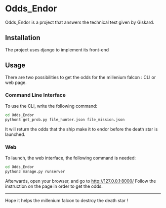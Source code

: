 # Odds_Endor
Odds_Endor is a project that answers the technical test given by Giskard.

## Installation
The project uses django to implement its front-end

## Usage
There are two possibilities to get the odds for the millenium falcon : CLI or web page.

### Command Line Interface
To use the CLI, write the following command:
```bash
cd Odds_Endor
python3 get_prob.py file_hunter.json file_mission.json
```
It will return the odds that the ship make it to endor before the death star is launched.

### Web
To launch, the web interface, the following command is needed:
```bash
cd Odds_Endor
python3 manage.py runserver
```
Afterwards, open your browser, and go to http://127.0.0.1:8000/
Follow the instruction on the page in order to get the odds.

***
Hope it helps the millenium falcon to destroy the death star ! 
